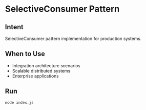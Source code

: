# SelectiveConsumer Pattern

## Intent
SelectiveConsumer pattern implementation for production systems.

## When to Use
- Integration architecture scenarios
- Scalable distributed systems
- Enterprise applications

## Run
```bash
node index.js
```
